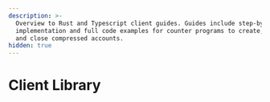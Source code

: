 ```yaml
---
description: >-
  Overview to Rust and Typescript client guides. Guides include step-by-step
  implementation and full code examples for counter programs to create, update
  and close compressed accounts.
hidden: true
---
```


# Client Library

